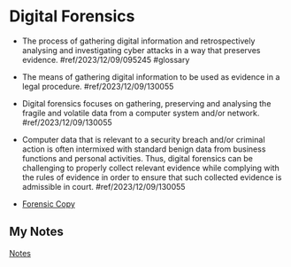 # Digital Forensics
- The process of gathering digital information and retrospectively analysing and investigating cyber attacks in a way that preserves evidence. #ref/2023/12/09/095245 #glossary

- The means of gathering digital information to be used as evidence in a legal procedure. #ref/2023/12/09/130055
- Digital forensics focuses on gathering, preserving and analysing the fragile and volatile data from a computer system and/or network. #ref/2023/12/09/130055
- Computer data that is relevant to a security breach and/or criminal action is often intermixed with standard benign data from business functions and personal activities. Thus, digital forensics can be challenging to properly collect relevant evidence while complying with the rules of evidence in order to ensure that such collected evidence is admissible in court. #ref/2023/12/09/130055
- [Forensic Copy](forensic-copy.md)
## My Notes
[Notes](mynotes/digital-forensics-notes.md)
